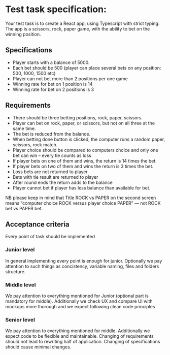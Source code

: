 # Test task specification:

Your test task is to create a React app, using Typescript with strict typing.
The app is a scissors, rock, paper game, with the ability to bet on the winning position.

## Specifications

- Player starts with a balance of 5000.
- Each bet should be 500 (player can place several bets on any position: 500, 1000,
  1500 etc)
- Player can not bet more than 2 positions per one game
- Winning rate for bet on 1 position is 14
- Winning rate for bet on 2 positions is 3

## Requirements

- There should be three betting positions, rock, paper, scissors.
- Player can bet on rock, paper, or scissors, but not on all three at the same time.
- The bet is reduced from the balance.
- When betting done button is clicked, the computer runs a random paper, scissors,
  rock match.
- Player choice should be compared to computers choice and only one bet can win –
  every tie counts as loss
- If player bets on one of them and wins, the return is 14 times the bet.
- If player bets on two of them and wins the return is 3 times the bet.
- Loss bets are not returned to player
- Bets with tie result are returned to player
- After round ends the return adds to the balance
- Player cannot bet if player has less balance than available for bet.

NB please keep in mind that Title ROCK vs PAPER on the second screen means “computer choice ROCK versus player choice PAPER” — not ROCK bet vs PAPER bet.

## Acceptance criteria

Every point of task should be implemented

### Junior level

In general implementing every point is enough for junior. Optionally we pay attention to such things as concistency, variable naming, files and folders structure.

### Middle level

We pay attention to everything mentioned for Junior (optional part is mandatory for middle). Additionally we check UX and compare UI with mockups more thorough and we expect following clean code principles

### Senior level

We pay attention to everything mentioned for middle. Additionally we expect code to be flexible and maintainable. Changing of requirements should not lead to rewriting half of application. Changing of specifications should cause minimal changes.
